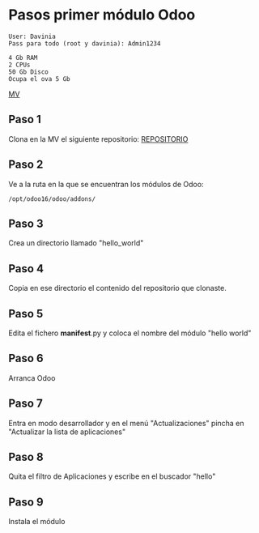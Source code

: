 # Pasos primer módulo Odoo

```
User: Davinia
Pass para todo (root y davinia): Admin1234

4 Gb RAM
2 CPUs
50 Gb Disco
Ocupa el ova 5 Gb
```
[MV](https://www.swisstransfer.com/d/91435459-c28e-48a8-8ea7-f348c21a5485)

## Paso 1
Clona en la MV el siguiente repositorio: [REPOSITORIO](https://github.com/falconsoft3d/father)

## Paso 2 
Ve a la ruta en la que se encuentran los módulos de Odoo: 
```
/opt/odoo16/odoo/addons/
```
## Paso 3
Crea un directorio llamado "hello_world"

## Paso 4
Copia en ese directorio el contenido del repositorio que clonaste.

## Paso 5
Edita el fichero __manifest__.py y coloca el nombre del módulo "hello world"

## Paso 6 
Arranca Odoo 

## Paso 7
Entra en modo desarrollador y en el menú "Actualizaciones" pincha en "Actualizar la lista de aplicaciones"

## Paso 8
Quita el filtro de Aplicaciones y escribe en el buscador "hello"

## Paso 9
Instala el módulo


